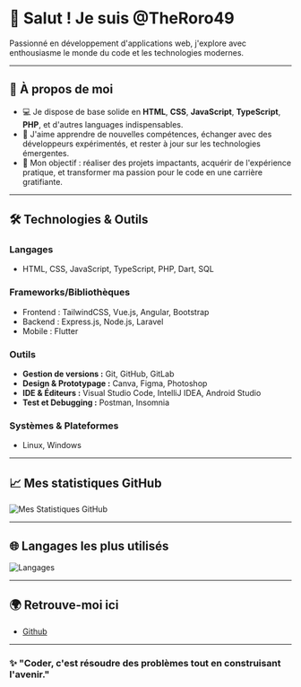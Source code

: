 # 👋 Salut ! Je suis @TheRoro49

Passionné en développement d'applications web, j'explore avec enthousiasme le monde du code et les technologies modernes.

---

## 🔭 À propos de moi
- 💻 Je dispose de base solide en **HTML**, **CSS**, **JavaScript**, **TypeScript**, **PHP**, et d'autres languages indispensables.
- 🌱 J'aime apprendre de nouvelles compétences, échanger avec des développeurs expérimentés, et rester à jour sur les technologies émergentes.
- 🎯 Mon objectif : réaliser des projets impactants, acquérir de l'expérience pratique, et transformer ma passion pour le code en une carrière gratifiante.

---

## 🛠️ Technologies & Outils
### **Langages**
- HTML, CSS, JavaScript, TypeScript, PHP, Dart, SQL  

### **Frameworks/Bibliothèques**
- Frontend : TailwindCSS, Vue.js, Angular, Bootstrap  
- Backend : Express.js, Node.js, Laravel  
- Mobile : Flutter  

### **Outils**
- **Gestion de versions :** Git, GitHub, GitLab  
- **Design & Prototypage :** Canva, Figma, Photoshop
- **IDE & Éditeurs :** Visual Studio Code, IntelliJ IDEA, Android Studio
- **Test et Debugging :** Postman, Insomnia 

### **Systèmes & Plateformes**
- Linux, Windows

---

## 📈 Mes statistiques GitHub  
![Mes Statistiques GitHub](https://github-readme-stats.vercel.app/api?username=TheRoro49&show_icons=true&theme=tokyonight)

---

## 🌐 Langages les plus utilisés  
![Langages](https://github-readme-stats.vercel.app/api/top-langs/?username=TheRoro49&hide_progress=false)

---

## 🌍 Retrouve-moi ici  
<!--- 🌟 [LinkedIn](https://www.linkedin.com/in/)-->
- [Github](https://github.com/TheRoro49)  

---

### ✨ "Coder, c'est résoudre des problèmes tout en construisant l'avenir."

<!---
TheRoro49/TheRoro49 is a ✨ special ✨ repository because its `README.md` (this file) appears on your GitHub profile.
You can click the Preview link to take a look at your changes.
--->
